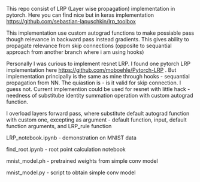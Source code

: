 This repo consist of LRP (Layer wise propagation) implementation in pytorch.
Here you can find nice but in keras implementation
https://github.com/sebastian-lapuschkin/lrp_toolbox

This implementation use custom autograd functions to make possiable pass though
relevance in backward pass instead gradients. This gives ability to propagate
relevance from skip connections (opposite to sequantial approach from another
branch where i am using hooks)

Personally I was curious to implement resnet LRP.
I found one pytorch LRP implementation here
https://github.com/moboehle/Pytorch-LRP . But implementation principally 
is the same as mine through hooks - sequantial propagation from NN.
The quiastion is - is it valid for skip connection. I guess not.
Current implemention could be used for resnet with little hack - needness of
substitube identity summation operation with custom autograd function.

I overload layers forward pass, where substitute default autograd
function with custom one, excepting as argument - default function, input,
default function arguments, and LRP_rule function

LRP_notebook.ipynb - demonstration on MNIST data

find_root.ipynb - root point calculation notebook

mnist_model.ph - pretrained weights from simple conv model

mnist_model.py - script to obtain simple conv model
